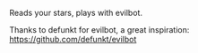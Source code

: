 Reads your stars, plays with evilbot.

Thanks to defunkt for evilbot, a great inspiration:
<https://github.com/defunkt/evilbot>
